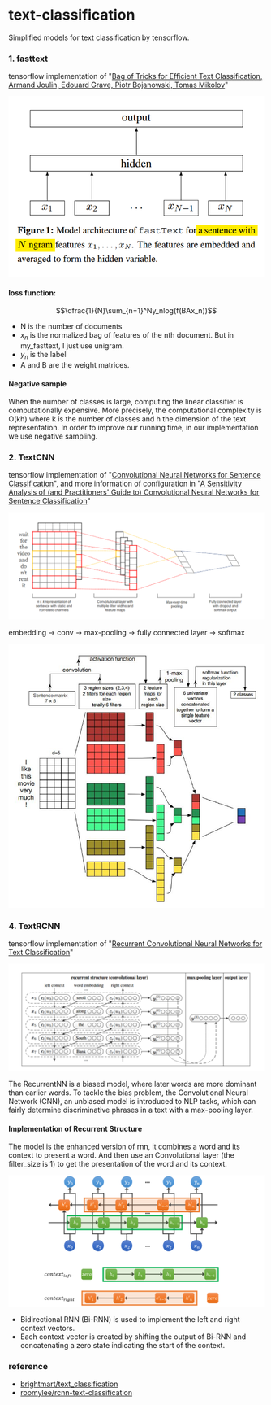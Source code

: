 # text-classification
Simplified models for text classification by tensorflow.

### 1. fasttext
tensorflow implementation of "[Bag of Tricks for Efficient Text Classification, Armand Joulin, Edouard Grave, Piotr Bojanowski, Tomas Mikolov](https://arxiv.org/pdf/1607.01759.pdf)"

![](images/fasttext.png)

#### loss function:

$$\dfrac{1}{N}\sum_{n=1}^Ny_nlog(f(BAx_n))$$

- N is the number of documents
- $x_n$ is the normalized bag of features of the nth document. But in my_fasttext, I just use unigram.
- $y_n$ is the label
- A and B are the weight matrices.

#### Negative sample
When the number of classes is large, computing the linear classifier is computationally expensive. More precisely, the computational complexity is O(kh) where k is the number of classes and h the dimension of the text representation. In order to improve our running time, in our implementation we use negative sampling.

### 2. TextCNN
tensorflow implementation of "[Convolutional Neural Networks for Sentence Classification](http://www.aclweb.org/anthology/D14-1181)", and more information of configuration in "[A Sensitivity Analysis of (and Practitioners' Guide to) Convolutional Neural Networks for Sentence Classification](https://arxiv.org/abs/1510.03820)"

![](images/textcnn01.png)

embedding -> conv -> max-pooling -> fully connected layer -> softmax

![](images/TextCNN.JPG)

### 4. TextRCNN
tensorflow implementation of "[Recurrent Convolutional Neural Networks for Text Classification](http://scholar.google.com/scholar?q=Recurrent+Convolutional+Neural+Networks+for+Text+Classification&hl=zh-CN&as_sdt=0&as_vis=1&oi=scholart)"

![](images/rcnn.png)

The RecurrentNN is a biased model, where later words are more dominant than earlier words.  To tackle the bias problem, the Convolutional Neural Network (CNN), an unbiased model is introduced to NLP tasks,  which can fairly determine discriminative phrases in a text with a max-pooling layer.

#### Implementation of Recurrent Structure
The model is the enhanced version of rnn, it combines a word and its context to present a word. And then use an Convolutional layer (the filter_size is 1) to get the presentation of the word and its context.

![](images/rcnn02.PNG)

- Bidirectional RNN (Bi-RNN) is used to implement the left and right context vectors.
- Each context vector is created by shifting the output of Bi-RNN and concatenating a zero state indicating the start of the context.






### reference

- [brightmart/text_classification](https://github.com/brightmart/text_classification)
- [roomylee/rcnn-text-classification](https://github.com/roomylee/rcnn-text-classification)
